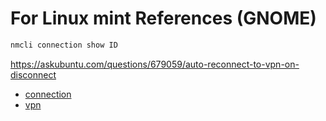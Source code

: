 # For Linux mint References (GNOME)

```bash
nmcli connection show ID
```

https://askubuntu.com/questions/679059/auto-reconnect-to-vpn-on-disconnect

- [connection](https://developer-old.gnome.org/NetworkManager/stable/settings-connection.html)
- [vpn](https://developer-old.gnome.org/NetworkManager/stable/settings-vpn.html)
